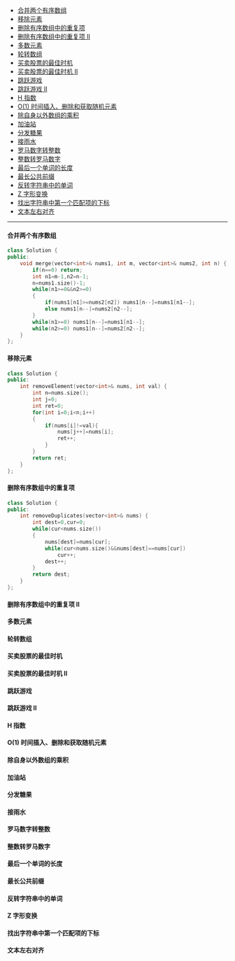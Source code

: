 - [合并两个有序数组](#合并两个有序数组)
- [移除元素](#移除元素)
- [删除有序数组中的重复项](#删除有序数组中的重复项)
- [删除有序数组中的重复项 II](#删除有序数组中的重复项-ii)
- [多数元素](#多数元素)
- [轮转数组](#轮转数组)
- [买卖股票的最佳时机](#买卖股票的最佳时机)
- [买卖股票的最佳时机 II](#买卖股票的最佳时机-ii)
- [跳跃游戏](#跳跃游戏)
- [跳跃游戏 II](#跳跃游戏-ii)
- [H 指数](#h-指数)
- [O(1) 时间插入、删除和获取随机元素](#o1-时间插入删除和获取随机元素)
- [除自身以外数组的乘积](#除自身以外数组的乘积)
- [加油站](#加油站)
- [分发糖果](#分发糖果)
- [接雨水](#接雨水)
- [罗马数字转整数](#罗马数字转整数)
- [整数转罗马数字](#整数转罗马数字)
- [最后一个单词的长度](#最后一个单词的长度)
- [最长公共前缀](#最长公共前缀)
- [反转字符串中的单词](#反转字符串中的单词)
- [Z 字形变换](#z-字形变换)
- [找出字符串中第一个匹配项的下标](#找出字符串中第一个匹配项的下标)
- [文本左右对齐](#文本左右对齐)

---

#### 合并两个有序数组
``` cpp
class Solution {
public:
    void merge(vector<int>& nums1, int m, vector<int>& nums2, int n) {
        if(n==0) return;
        int n1=m-1,n2=n-1;
        n=nums1.size()-1;
        while(n1>=0&&n2>=0)
        {
            if(nums1[n1]>=nums2[n2]) nums1[n--]=nums1[n1--];
            else nums1[n--]=nums2[n2--];
        }
        while(n1>=0) nums1[n--]=nums1[n1--];
        while(n2>=0) nums1[n--]=nums2[n2--];
    }
};
```
#### 移除元素
``` cpp
class Solution {
public:
    int removeElement(vector<int>& nums, int val) {
        int n=nums.size();
        int j=0;
        int ret=0;
        for(int i=0;i<n;i++)
        {
            if(nums[i]!=val){
                nums[j++]=nums[i];
                ret++;
            } 
        }
        return ret;
    }
};
```
#### 删除有序数组中的重复项
``` cpp
class Solution {
public:
    int removeDuplicates(vector<int>& nums) {
        int dest=0,cur=0;
        while(cur<nums.size())
        {
            nums[dest]=nums[cur];
            while(cur<nums.size()&&nums[dest]==nums[cur])
                cur++;
            dest++;
        }
        return dest;
    }
};
```
#### 删除有序数组中的重复项 II
#### 多数元素
#### 轮转数组
#### 买卖股票的最佳时机
#### 买卖股票的最佳时机 II
#### 跳跃游戏
#### 跳跃游戏 II
#### H 指数
#### O(1) 时间插入、删除和获取随机元素
#### 除自身以外数组的乘积
#### 加油站
#### 分发糖果
#### 接雨水
#### 罗马数字转整数
#### 整数转罗马数字
#### 最后一个单词的长度
#### 最长公共前缀
#### 反转字符串中的单词
#### Z 字形变换
#### 找出字符串中第一个匹配项的下标
#### 文本左右对齐